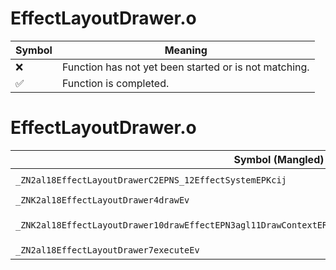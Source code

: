 # EffectLayoutDrawer.o
| Symbol | Meaning 
| ------------- | ------------- 
| :x: | Function has not yet been started or is not matching. 
| :white_check_mark: | Function is completed. 


# EffectLayoutDrawer.o
| Symbol (Mangled) | Symbol (Demangled) | Decompiled? |
| ------------- |  ------------- | ------------- |
| `_ZN2al18EffectLayoutDrawerC2EPNS_12EffectSystemEPKcij` | `al::EffectLayoutDrawer::EffectLayoutDrawer(al::EffectSystem *,char const*,int,unsigned int)` | :x: |
| `_ZNK2al18EffectLayoutDrawer4drawEv` | `al::EffectLayoutDrawer::draw(void)const` | :x: |
| `_ZNK2al18EffectLayoutDrawer10drawEffectEPN3agl11DrawContextERKN4sead8Matrix44IfEERKNS4_8Matrix34IfEEfff` | `al::EffectLayoutDrawer::drawEffect(agl::DrawContext *,sead::Matrix44<float> const&,sead::Matrix34<float> const&,float,float,float)const` | :x: |
| `_ZN2al18EffectLayoutDrawer7executeEv` | `al::EffectLayoutDrawer::execute(void)` | :x: |

